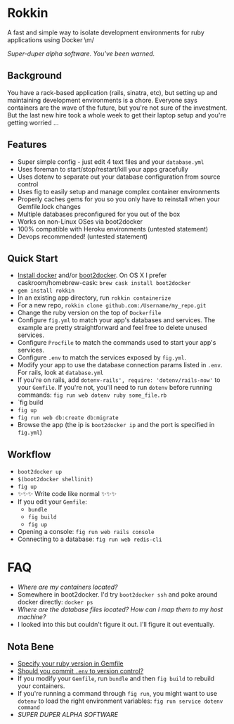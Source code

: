 Rokkin
======

A fast and simple way to isolate development environments for ruby applications using Docker \m/

*Super-duper alpha software.  You've been warned.*

Background
----------

You have a rack-based application (rails, sinatra, etc), but setting up and maintaining development environments is a chore.  Everyone says containers are the wave of the future, but you're not sure of the investment.  But the last new hire took a whole week to get their laptop setup and you're getting worried ...

Features
--------

+ Super simple config - just edit 4 text files and your `database.yml`
+ Uses foreman to start/stop/restart/kill your apps gracefully
+ Uses dotenv to separate out your database configuration from source control
+ Uses fig to easily setup and manage complex container environments
+ Properly caches gems for you so you only have to reinstall when your Gemfile.lock changes
+ Multiple databases preconfigured for you out of the box
+ Works on non-Linux OSes via boot2docker
+ 100% compatible with Heroku environments (untested statement)
+ Devops recommended! (untested statement)

Quick Start
-----------

+ [Install docker](http://docs.docker.com/installation/) and/or [boot2docker](http://boot2docker.io/).  On OS X I prefer caskroom/homebrew-cask: `brew cask install boot2docker`
+ `gem install rokkin`
+ In an existing app directory, run `rokkin containerize`
+ For a new repo, `rokkin clone github.com:/Username/my_repo.git`
+ Change the ruby version on the top of `Dockerfile`
+ Configure `fig.yml` to match your app's databases and services.  The example are pretty straightforward and feel free to delete unused services.
+ Configure `Procfile` to match the commands used to start your app's services.
+ Configure `.env` to match the services exposed by `fig.yml`.
+ Modify your app to use the database connection params listed in `.env`.  For rails, look at `database.yml`
+ If you're on rails, add `dotenv-rails', require: 'dotenv/rails-now'` to your `Gemfile`.  If you're not, you'll need to run `dotenv` before running commands: `fig run web dotenv ruby some_file.rb`
+ `fig build
+ `fig up`
+ `fig run web db:create db:migrate`
+ Browse the app (the ip is `boot2docker ip` and the port is specified in `fig.yml`)

Workflow
--------

+ `boot2docker up`
+ `$(boot2docker shellinit)`
+ `fig up`
+ :sparkles::sparkles::sparkles: Write code like normal :sparkles::sparkles::sparkles:
+ If you edit your `Gemfile`:
  - `bundle`
  - `fig build`
  - `fig up`
+ Opening a console: `fig run web rails console`
+ Connecting to a database: `fig run web redis-cli`

FAQ
===

+ _Where are my containers located?_
+ Somewhere in boot2docker.  I'd try `boot2docker ssh` and poke around docker directly: `docker ps`
+ _Where are the database files located?  How can I map them to my host machine?_
+ I looked into this but couldn't figure it out.  I'll figure it out eventually.

Nota Bene
---------
+ [Specify your ruby version in Gemfile](http://bundler.io/gemfile.html)
+ [Should you commit `.env` to version control?](https://github.com/bkeepers/dotenv#should-i-commit-my-env-file)
+ If you modify your `Gemfile`, run `bundle` and then `fig build` to rebuild your containers.
+ If you're running a command through `fig run`, you might want to use `dotenv` to load the right environment variables: `fig run service dotenv command`
+ *SUPER DUPER ALPHA SOFTWARE*
